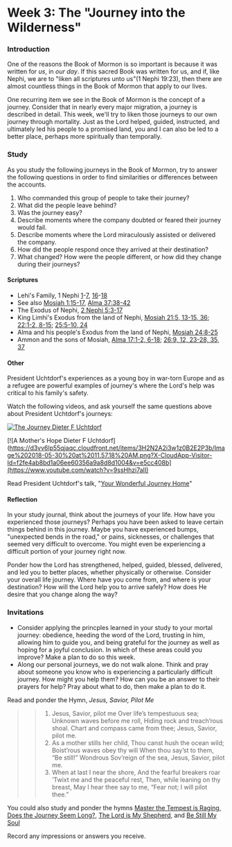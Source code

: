 # Week 3: The "Journey into the Wilderness"

### Introduction

One of the reasons the Book of Mormon is so important is because it was written for _us_, in _our day_. If this sacred Book was written for us, and if, like Nephi, we are to "liken all scriptures unto us"(1 Nephi 19:23), then there are almost countless things in the Book of Mormon that apply to our lives.

One recurring item we see in the Book of Mormon is the concept of a journey. Consider that in nearly every major migration, a journey is described in detail. This week, we'll try to liken those journeys to our own journey through mortality. Just as the Lord helped, guided, instructed, and ultimately led his people to a promised land, you and I can also be led to a better place, perhaps more spiritually than temporally.

### Study

As you study the following journeys in the Book of Mormon, try to answer the following questions in order to find similarities or differences between the accounts.

1. Who commanded this group of people to take their journey?
2. What did the people leave behind?
3. Was the journey easy?
4. Describe moments where the company doubted or feared their journey would fail.
5. Describe moments where the Lord miraculously assisted or delivered the company.
6. How did the people respond once they arrived at their destination?
7. What changed? How were the people different, or how did they change during their journeys?

#### Scriptures

* Lehi's Family, 1 Nephi [1](https://www.lds.org/scriptures/bofm/1-ne/1)-[7](https://www.lds.org/scriptures/bofm/1-ne/7), [16](https://www.lds.org/scriptures/bofm/1-ne/16)-[18](https://www.lds.org/scriptures/bofm/1-ne/18)
 * See also [Mosiah 1:15-17](https://www.lds.org/scriptures/bofm/mosiah/1.15-17), [Alma 37:38-42](https://www.lds.org/scriptures/bofm/alma/37.38-42)
* The Exodus of Nephi, [2 Nephi 5:3-17](https://www.lds.org/scriptures/bofm/2-ne/5.3-17)
* King Limhi's Exodus from the land of Nephi, [Mosiah 21:5, 13-15, 36](https://www.lds.org/scriptures/bofm/mosiah/21.5,13-15,36); [22:1-2, 8-15](https://www.lds.org/scriptures/bofm/mosiah/22.1-2,8-15); [25:5-10, 24](https://www.lds.org/scriptures/bofm/mosiah/25.5-10,24)
* Alma and his people's Exodus from the land of Nephi, [Mosiah 24:8-25](https://www.lds.org/scriptures/bofm/mosiah/24.8-25)
* Ammon and the sons of Mosiah, [Alma 17:1-2, 6-18](https://www.lds.org/scriptures/bofm/alma/17.1-2,6-18); [26:9, 12, 23-28, 35, 37](https://www.lds.org/scriptures/bofm/alma/26.9,12,23-28,35,37)

#### Other

President Uchtdorf's experiences as a young boy in war-torn Europe and as a refugee are powerful examples of journey's where the Lord's help was critical to his family's safety.

Watch the following videos, and ask yourself the same questions above about President Uchtdorf's journeys:

[![The Journey Dieter F Uchtdorf](https://d3vv6lp55qjaqc.cloudfront.net/items/0V3u1G2a1f282t3d2B3e/Image%202018-05-30%20at%2011.56.38%20AM.png?X-CloudApp-Visitor-Id=f2fe4ab8bd1a06ee60356a9a8d8d1004&v=ed9f78b8)](https://www.youtube.com/watch?v=ilNeYhAwiUc&t=3s)

[![A Mother's Hope Dieter F Uchtdorf](https://d3vv6lp55qjaqc.cloudfront.net/items/3H2N2A2i3w1z0B2E2P3b/Image%202018-05-30%20at%2011.57.18%20AM.png?X-CloudApp-Visitor-Id=f2fe4ab8bd1a06ee60356a9a8d8d1004&v=e5cc408b](https://www.youtube.com/watch?v=9ssHhzi7alI)

Read President Uchtdorf's talk, "[Your Wonderful Journey Home](https://www.lds.org/general-conference/2013/04/your-wonderful-journey-home?lang=eng)"


#### Reflection

In your study journal, think about the journeys of your life. How have you experienced those journeys? Perhaps you have been asked to leave certain things behind in this journey. Maybe you have experienced bumps, "unexpected bends in the road," or pains, sicknesses, or challenges that seemed very difficult to overcome. You might even be experiencing a difficult portion of your journey right now.

Ponder how the Lord has strengthened, helped, guided, blessed, delivered, and led you to better places, whether physically or otherwise. Consider your overall life journey. Where have you come from, and where is your destination? How will the Lord help you to arrive safely? How does He desire that you change along the way?

### Invitations

* Consider applying the princples learned in your study to your mortal journey: obedience, heeding the word of the Lord, trusting in him, allowing him to guide you, and being grateful for the journey as well as hoping for a joyful conclusion. In which of these areas could you improve? Make a plan to do so this week.
* Along our personal journeys, we do not walk alone. Think and pray about someone you know who is experiencing a particularly difficult journey. How might you help them? How can you be an answer to their prayers for help? Pray about what to do, then make a plan to do it.

Read and ponder the Hymn, _Jesus, Savior, Pilot Me_

> > 1. Jesus, Savior, pilot me
> > Over life’s tempestuous sea;
> > Unknown waves before me roll,
> > Hiding rock and treach’rous shoal.
> > Chart and compass came from thee;
> > Jesus, Savior, pilot me.
> > 2. As a mother stills her child,
> > Thou canst hush the ocean wild;
> > Boist’rous waves obey thy will
> > When thou say’st to them, “Be still!”
> > Wondrous Sov’reign of the sea,
> > Jesus, Savior, pilot me.
> > 3. When at last I near the shore,
> > And the fearful breakers roar
> > ’Twixt me and the peaceful rest,
> > Then, while leaning on thy breast,
> > May I hear thee say to me,
> > “Fear not; I will pilot thee.”

You could also study and ponder the hymns [Master the Tempest is Raging](https://www.lds.org/music/library/hymns/master-the-tempest-is-raging?lang=eng&_r=1), [Does the Journey Seem Long?](https://www.lds.org/music/library/hymns/does-the-journey-seem-long?lang=eng), [The Lord is My Shepherd](https://www.lds.org/music/library/hymns/the-lord-is-my-shepherd-women?lang=eng), and [Be Still My Soul](https://www.lds.org/music/library/hymns/be-still-my-soul?lang=eng)

Record any impressions or answers you receive.
